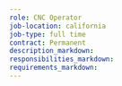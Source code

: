 ```yaml
---
role: CNC Operator
job-location: california
job-type: full time
contract: Permanent
description_markdown:
responsibilities_markdown:
requirements_markdown:
---
```

